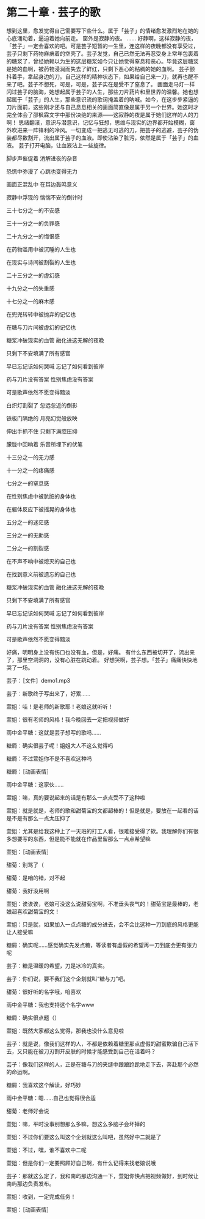 # 第二十章 · 芸子的歌


想到这里，愈发觉得自己需要写下些什么。属于「芸子」的情绪愈发激烈地在她的心底涌动着，逼迫着她向前走。
窗外是寂静的夜。
……
好静啊，这样寂静的夜，「芸子」一定会喜欢的吧。可是芸子短暂的一生里，连这样的夜晚都没有享受过，芸子只剩下药物麻痹着的空壳了。芸子发觉，自己已然无法再忍受身上常年包裹着的糖浆了，曾经她赖以为生的这层糖浆如今只让她觉得窒息和恶心。毕竟这层糖浆是她的血啊，被药物浸润而失去了鲜红，只剩下恶心的粘稠的她的血啊。
芸子颤抖着手，拿起身边的刀。自己这样的精神状态下，如果给自己来一刀，就再也醒不来了吧。芸子不想死，可是，可是，芸子实在是受不了窒息了。
画面走马灯一样闪过芸子的脑海，她想起属于芸子的人生，那些刀片药片和里世界的温馨。她也想起属于「芸子」的人生，那些意识流的歌词掩盖着的呐喊。如今，在这步步紧逼的刀片面前，这些刚才还与自己息息相关的画面简直像是属于另一个世界。她这时才完全体会了邵枫霖文字中那份决绝的来源——这寂静的夜是属于她们这样的人的刀啊！
思绪翻滚，意识与潜意识，记忆与狂想，思维与现实的边界都开始模糊，窗外吹进来一阵锋利的冷风。一切变成一把逃无可逃的刀，把芸子的逃避，芸子的伪装都尽数割开，流出属于芸子的血液。即使沾染了脏污，依然是属于「芸子」的血液。
芸子打开电脑，让血液沾上一些旋律。

脚步声催促着 消解进夜的杂音

恐慌中弥漫了 心跳也变得无力

画面正混乱中 在耳边轰鸣意义

寂静中浮现的 惴惴不安的倒计时

三十七分之一的不安感

三十一分之一的负罪感

二十九分之一的悔恨感

在药物滥用中被沉睡的人生也

在现实与诗间被割裂的人生也

二十三分之一的虚幻感

十九分之一的失重感

十七分之一的麻木感

在兜兜转转中被抛弃的记忆也

在糖与刀片间被虚幻的记忆也

糖浆冲破现实的血管 融化进这无解的夜晚

只剩下不安填满了所有感官

早已忘记该如何哭喊 忘记了如何看到彼岸

药与刀片没有答案 性别焦虑没有答案

可是歌声依然不愿变得黯淡


白炽灯割裂了 忽远忽近的倒影

铁板门隔绝的 月亮幻觉般放映

伸出手抓不住 只剩下满腔压抑

朦胧中回响着 乐音所埋下的伏笔

十三分之一的无力感

十一分之一的疼痛感

七分之一的窒息感

在性别焦虑中被肮脏的身体也

在躯体反应下被摇晃的身体也

五分之一的迷茫感

三分之一的无助感

二分之一的割裂感

在不声不响中被熄灭的自己也

在找到意义前被遗忘的自己也


糖浆冲破现实的血管 融化进这无解的夜晚

只剩下不安填满了所有感官

早已忘记该如何哭喊 忘记了如何看到彼岸

药与刀片没有答案 性别焦虑没有答案

可是歌声依然不愿变得黯淡


好痛，明明身上没有伤口也没有血，但是，好痛。
有什么东西被切开了，流出来了，那里空洞洞的，没有心脏在跳动着。
好想哭啊，芸子想。「芸子」痛痛快快地哭了一场。

芸子：［文件］demo1.mp3

芸子：新歌终于写出来了，好累……

萱姐：哇！是老师的新歌耶！老娘这就听听！

萱姐：很有老师的风格！我今晚回去一定把视频做好

雨中金平糖：这就是芸子想写的歌吗……

糖屑：确实很芸子呢！姐姐大人不这么觉得吗

糖屑：不过萱姐你不是不喜欢这种吗

糖屑：［动画表情］

雨中金平糖：这家伙……

萱姐：嘛，真的要说起来的话是有那么一点点受不了这种啦

萱姐：就是就是，老师的歌和甜菊宝的文都超棒的！但是就是，要放在一起看的话是不是有那么一点太压抑了

萱姐：尤其是给我这种上了一天班的打工人看，很难接受得了欸。我理解你们有很多想要写的东西，但是能不能就在作品里留那么一点点希望嘛

萱姐：［动画表情］

甜菊：别骂了（

甜菊：是咱的错，对不起

甜菊：我好没用啊

萱姐：诶诶诶，老娘可没这么说甜菊宝啊，不准垂头丧气的！甜菊宝是最棒的，老娘超喜欢甜菊宝的文！

萱姐：只是就，如果加入一点点糖的成分进去，会不会比这种一刀到底的风格更能让人接受嘛

糖屑：确实呢……感觉确实先发点糖，等读者有虚假的希望再一刀到底会更有张力呢

芸子：糖是温暖的希望，刀是冰冷的真实。

芸子：你们说，要不我们这个企划就叫“糖与刀”吧。

甜菊：很好听的名字哦，咱喜欢

雨中金平糖：我也支持这个名字www

糖屑：确实很点题（）

萱姐：既然大家都这么觉得，那我也没什么意见啦

芸子：就是说，像我们这样的人，不都是依赖着糖里那点虚假的甜蜜欺骗自己活下去，又只能在被刀刃割开皮肤的时候才能感受到自己在活着吗？

芸子：像我们这样的人，正是在糖与刀的夹缝中踉踉跄跄地走下去，奔赴那个必然的命运啊。

糖屑：我喜欢这个解读，好巧妙

雨中金平糖：嗯……自己也觉得很合适

甜菊：老师好会说

萱姐：嘛，平时没事别想那么多嘛，想这么多脑子会坏掉的

萱姐：不过你们要这么叫这个企划就这么叫吧，虽然好中二就是了

萱姐：不过，嘿，谁不喜欢中二呢

萱姐：但是你们一定要照顾好自己啊，有什么记得来找老娘说哦

芸子：那就这么定了，我和南屿那边沟通一下，萱姐你快点把视频做好，到时候让南屿那边负责发布。

萱姐：收到，一定完成任务！

萱姐：［动画表情］



